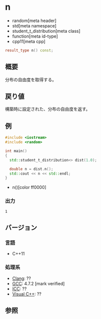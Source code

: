 # n
* random[meta header]
* std[meta namespace]
* student_t_distribution[meta class]
* function[meta id-type]
* cpp11[meta cpp]

```cpp
result_type n() const;
```

## 概要
分布の自由度を取得する。


## 戻り値
構築時に設定された、分布の自由度を返す。


## 例
```cpp example
#include <iostream>
#include <random>

int main()
{
  std::student_t_distribution<> dist(1.0);

  double n = dist.n();
  std::cout << n << std::endl;
}
```
* n()[color ff0000]

### 出力
```
1
```

## バージョン
### 言語
- C++11

### 処理系
- [Clang](/implementation.md#clang): ??
- [GCC](/implementation.md#gcc): 4.7.2 [mark verified]
- [ICC](/implementation.md#icc): ??
- [Visual C++](/implementation.md#visual_cpp): ??


## 参照

